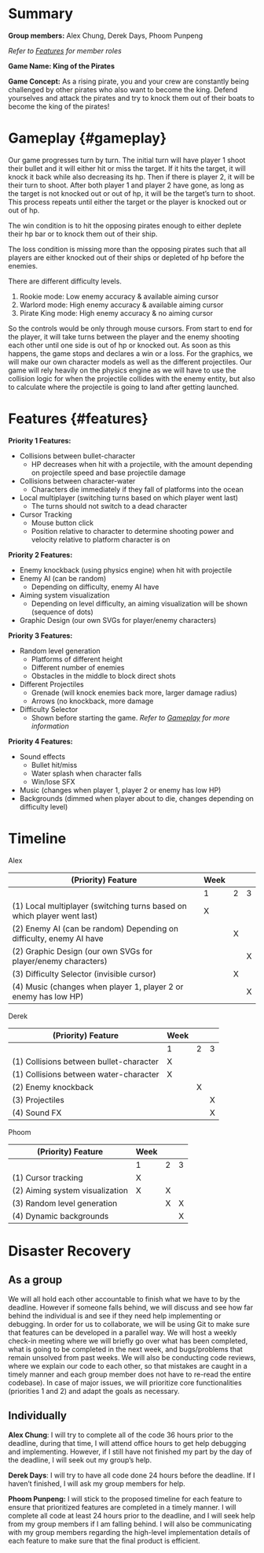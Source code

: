 # **Summary**

**Group members:** Alex Chung, Derek Days, Phoom Punpeng

*Refer to [Features](#features) for member roles*

**Game Name: King of the Pirates**

**Game Concept:**  As a rising pirate, you and your crew are constantly being challenged by other pirates who also want to become the king. Defend yourselves and attack the pirates and try to knock them out of their boats to become the king of the pirates\!

# **Gameplay** {#gameplay}

Our game progresses turn by turn. The initial turn will have player 1 shoot their bullet and it will either hit or miss the target. If it hits the target, it will knock it back while also decreasing its hp. Then if there is player 2, it will be their turn to shoot. After both player 1 and player 2 have gone, as long as the target is not knocked out or out of hp, it will be the target’s turn to shoot. This process repeats until either the target or the player is knocked out or out of hp.

The win condition is to hit the opposing pirates enough to either deplete their hp bar or to knock them out of their ship. 

The loss condition is missing more than the opposing pirates such that all players are either knocked out of their ships or depleted of hp before the enemies.

There are different difficulty levels. 

1. Rookie mode: Low enemy accuracy & available aiming cursor  
2. Warlord mode: High enemy accuracy & available aiming cursor  
3. Pirate King mode: High enemy accuracy & no aiming cursor

So the controls would be only through mouse cursors. From start to end for the player, it will take turns between the player and the enemy shooting each other until one side is out of hp or knocked out. As soon as this happens, the game stops and declares a win or a loss. For the graphics, we will make our own character models as well as the different projectiles. Our game will rely heavily on the physics engine as we will have to use the collision logic for when the projectile collides with the enemy entity, but also to calculate where the projectile is going to land after getting launched. 

# **Features** {#features}

**Priority 1 Features:**

- Collisions between bullet-character  
  - HP decreases when hit with a projectile, with the amount depending on projectile speed and base projectile damage  
- Collisions between character-water  
  - Characters die immediately if they fall of platforms into the ocean  
- Local multiplayer (switching turns based on which player went last)  
  - The turns should not switch to a dead character  
- Cursor Tracking  
  - Mouse button click  
  - Position relative to character to determine shooting power and velocity relative to platform character is on


**Priority 2 Features:**

- Enemy knockback (using physics engine) when hit with projectile  
- Enemy AI (can be random)  
  - Depending on difficulty, enemy AI have   
- Aiming system visualization  
  - Depending on level difficulty, an aiming visualization will be shown (sequence of dots)  
- Graphic Design (our own SVGs for player/enemy characters)

**Priority 3 Features:**

- Random level generation  
  - Platforms of different height  
  - Different number of enemies  
  - Obstacles in the middle to block direct shots  
- Different Projectiles  
  - Grenade (will knock enemies back more, larger damage radius)  
  - Arrows (no knockback, more damage  
- Difficulty Selector  
  - Shown before starting the game. *Refer to [Gameplay](#gameplay) for more information*

**Priority 4 Features:**

- Sound effects  
  - Bullet hit/miss  
  - Water splash when character falls  
  - Win/lose SFX  
- Music (changes when player 1, player 2 or enemy has low HP)  
- Backgrounds (dimmed when player about to die, changes depending on difficulty level)

# **Timeline**

Alex

| (Priority) Feature | Week |  |  |
| ----- | ----- | ----- | ----- |
|  | 1 | 2 | 3 |
| (1) Local multiplayer (switching turns based on which player went last) | X |  |  |
| (2) Enemy AI (can be random) Depending on difficulty, enemy AI have  |  | X |  |
| (2) Graphic Design (our own SVGs for player/enemy characters) |  |  | X |
| (3) Difficulty Selector (invisible cursor) |  | X |  |
| (4) Music (changes when player 1, player 2 or enemy has low HP) |  |  | X |

Derek

| (Priority) Feature | Week |  |  |
| ----- | ----- | ----- | ----- |
|  | 1 | 2 | 3 |
| (1) Collisions between bullet-character | X |  |  |
| (1) Collisions between water-character | X |  |  |
| (2) Enemy knockback |  | X |  |
| (3) Projectiles |  |  | X |
| (4) Sound FX |  |  | X |

Phoom

| (Priority) Feature | Week |  |  |
| ----- | ----- | ----- | ----- |
|  | 1 | 2 | 3 |
| (1) Cursor tracking | X |  |  |
| (2) Aiming system visualization | X | X |  |
| (3) Random level generation |  | X | X |
| (4) Dynamic backgrounds |  |  | X |

# 

# **Disaster Recovery**

## **As a group**

We will all hold each other accountable to finish what we have to by the deadline. However if someone falls behind, we will discuss and see how far behind the individual is and see if they need help implementing or debugging. In order for us to collaborate, we will be using Git to make sure that features can be developed in a parallel way. We will host a weekly check-in meeting where we will briefly go over what has been completed, what is going to be completed in the next week, and bugs/problems that remain unsolved from past weeks. We will also be conducting code reviews, where we explain our code to each other, so that mistakes are caught in a timely manner and each group member does not have to re-read the entire codebase). In case of major issues, we will prioritize core functionalities (priorities 1 and 2\) and adapt the goals as necessary.

## **Individually**

**Alex Chung**: I will try to complete all of the code 36 hours prior to the deadline, during that time, I will attend office hours to get help debugging and implementing. However, if I still have not finished my part by the day of the deadline, I will seek out my group’s help. 

**Derek Days**: I will try to have all code done 24 hours before the deadline. If I haven’t finished, I will ask my group members for help.

**Phoom Punpeng:** I will stick to the proposed timeline for each feature to ensure that prioritized features are completed in a timely manner. I will complete all code at least 24 hours prior to the deadline, and I will seek help from my group members if I am falling behind. I will also be communicating with my group members regarding the high-level implementation details of each feature to make sure that the final product is efficient.
